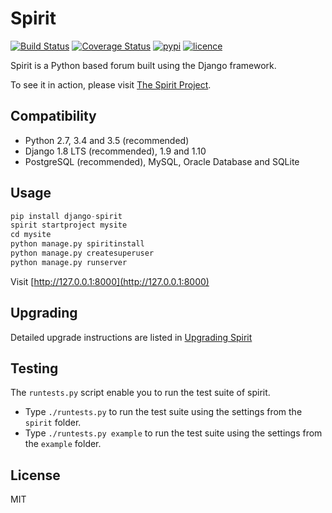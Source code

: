 # Spirit

[![Build Status](https://img.shields.io/travis/nitely/Spirit.svg?style=flat-square)](https://travis-ci.org/nitely/Spirit)
[![Coverage Status](https://img.shields.io/coveralls/nitely/Spirit.svg?style=flat-square)](https://coveralls.io/r/nitely/Spirit)
[![pypi](https://img.shields.io/pypi/v/django-spirit.svg?style=flat-square)](https://pypi.python.org/pypi/django-spirit)
[![licence](https://img.shields.io/pypi/l/django-spirit.svg?style=flat-square)](https://raw.githubusercontent.com/nitely/Spirit/master/LICENSE)

Spirit is a Python based forum built using the Django framework.

To see it in action, please visit [The Spirit Project](http://spirit-project.com/).

## Compatibility

* Python 2.7, 3.4 and 3.5 (recommended)
* Django 1.8 LTS (recommended), 1.9 and 1.10
* PostgreSQL (recommended), MySQL, Oracle Database and SQLite

## Usage

```python
pip install django-spirit
spirit startproject mysite
cd mysite
python manage.py spiritinstall
python manage.py createsuperuser
python manage.py runserver
```

Visit [http://127.0.0.1:8000](http://127.0.0.1:8000)

## Upgrading

Detailed upgrade instructions are listed in [Upgrading Spirit](https://github.com/nitely/Spirit/wiki/Upgrading)

## Testing

The `runtests.py` script enable you to run the test suite of spirit.

- Type `./runtests.py` to run the test suite using the settings from the `spirit` folder.
- Type `./runtests.py example` to run the test suite using the settings from the `example` folder.

## License

MIT

